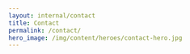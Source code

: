 ```yaml
---
layout: internal/contact
title: Contact
permalink: /contact/
hero_image: /img/content/heroes/contact-hero.jpg
---
```


<!--- This child document initializes the page in Jekyll. -->
